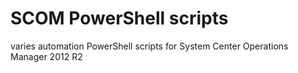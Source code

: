 # SCOM PowerShell scripts
varies automation PowerShell scripts for System Center Operations Manager 2012 R2
